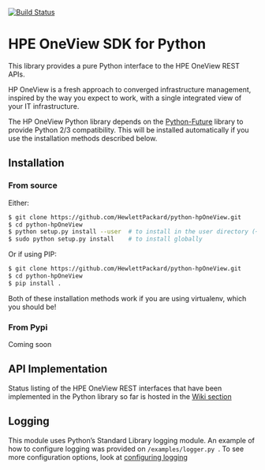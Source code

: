 [![Build Status](https://travis-ci.org/HewlettPackard/python-hpOneView.svg?branch=master)](https://travis-ci.org/HewlettPackard/python-hpOneView)

HPE OneView SDK for Python
===========================

This library provides a pure Python interface to the HPE OneView REST APIs.

HP OneView is a fresh approach to converged infrastructure management, inspired
by the way you expect to work, with a single integrated view of your IT
infrastructure.

The HP OneView Python library depends on the
[Python-Future](http://python-future.org/index.htm)  library to provide Python
2/3 compatibility.  This will be installed automatically if you use the installation
methods described below.

Installation
------------

### From source

Either:

```bash
$ git clone https://github.com/HewlettPackard/python-hpOneView.git
$ cd python-hpOneView
$ python setup.py install --user  # to install in the user directory (~/.local)
$ sudo python setup.py install    # to install globally
```

Or if using PIP:

```bash
$ git clone https://github.com/HewlettPackard/python-hpOneView.git
$ cd python-hpOneView
$ pip install .
```

Both of these installation methods work if you are using virtualenv, which you should be!

### From Pypi

Coming soon


API Implementation
------------------

Status listing of the HPE OneView REST interfaces that have been implemented in the Python library so far is hosted in the [Wiki section](https://github.com/HewlettPackard/python-hpOneView/wiki/API-Implementation) 


Logging
-------

This module uses Python’s Standard Library logging module. An example of how to configure logging was provided on ```/examples/logger.py ```.
To see more configuration options, look at [configuring logging](https://docs.python.org/3/howto/logging.html#configuring-logging)
